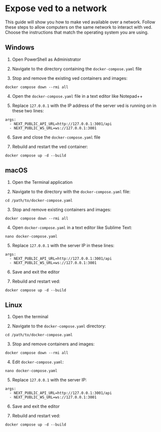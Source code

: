 # Expose ved to a network

This guide will show you how to make ved available over a network. Follow these steps to allow computers on the same network to interact with ved. Choose the instructions that match the operating system you are using.

## Windows

1. Open PowerShell as Administrator

2. Navigate to the directory containing the `docker-compose.yaml` file

3. Stop and remove the existing ved containers and images:

```
docker compose down --rmi all
```

4. Open the `docker-compose.yaml` file in a text editor like Notepad++

5. Replace `127.0.0.1` with the IP address of the server ved is running on in these two lines:

```
args:
  - NEXT_PUBLIC_API_URL=http://127.0.0.1:3001/api
  - NEXT_PUBLIC_WS_URL=ws://127.0.0.1:3001
```

6. Save and close the `docker-compose.yaml` file

7. Rebuild and restart the ved container:

```
docker compose up -d --build
```

## macOS

1. Open the Terminal application

2. Navigate to the directory with the `docker-compose.yaml` file:

```
cd /path/to/docker-compose.yaml
```

3. Stop and remove existing containers and images:

```
docker compose down --rmi all
```

4. Open `docker-compose.yaml` in a text editor like Sublime Text:

```
nano docker-compose.yaml
```

5. Replace `127.0.0.1` with the server IP in these lines:

```
args:
  - NEXT_PUBLIC_API_URL=http://127.0.0.1:3001/api
  - NEXT_PUBLIC_WS_URL=ws://127.0.0.1:3001
```

6. Save and exit the editor

7. Rebuild and restart ved:

```
docker compose up -d --build
```

## Linux

1. Open the terminal

2. Navigate to the `docker-compose.yaml` directory:

```
cd /path/to/docker-compose.yaml
```

3. Stop and remove containers and images:

```
docker compose down --rmi all
```

4. Edit `docker-compose.yaml`:

```
nano docker-compose.yaml
```

5. Replace `127.0.0.1` with the server IP:

```
args:
  - NEXT_PUBLIC_API_URL=http://127.0.0.1:3001/api
  - NEXT_PUBLIC_WS_URL=ws://127.0.0.1:3001
```

6. Save and exit the editor

7. Rebuild and restart ved:

```
docker compose up -d --build
```
